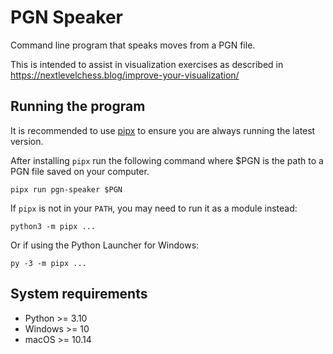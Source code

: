 # PGN Speaker

Command line program that speaks moves from a PGN file.

This is intended to assist in visualization exercises as described in
https://nextlevelchess.blog/improve-your-visualization/

## Running the program

It is recommended to use [pipx] to ensure you are always running the latest
version.

After installing `pipx` run the following command where $PGN is the path to
a PGN file saved on your computer.

    pipx run pgn-speaker $PGN

If `pipx` is not in your `PATH`, you may need to run it as a module instead:

    python3 -m pipx ...

Or if using the Python Launcher for Windows:

    py -3 -m pipx ...

[pipx]: https://pypa.github.io/pipx/

## System requirements

- Python >= 3.10
- Windows >= 10
- macOS >= 10.14
